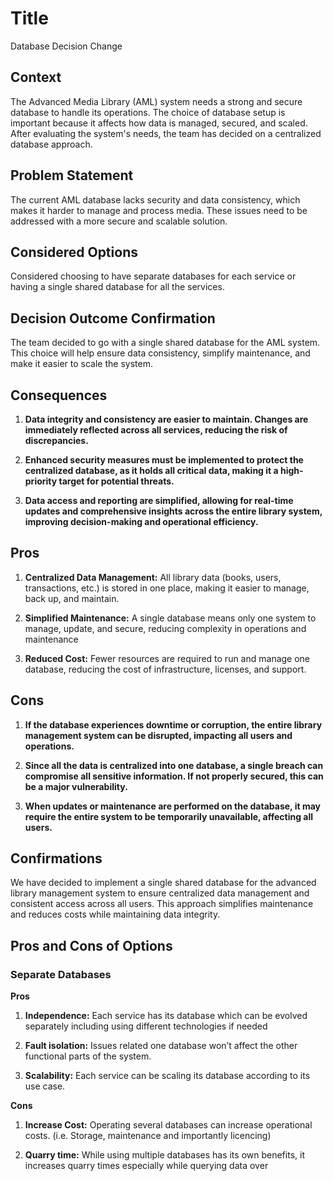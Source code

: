 # Title

Database Decision Change

## Context

The Advanced Media Library (AML) system needs a strong and secure database to handle its operations. The choice of database setup is important because it affects how data is managed, secured, and scaled. After evaluating the system's needs, the team has decided on a centralized database approach.

## Problem Statement 

The current AML database lacks security and data consistency, which makes it harder to manage and process media. These issues need to be addressed with a more secure and scalable solution.  

## Considered Options 

Considered choosing to have separate databases for each service or having a single shared database for all the services. 

## Decision Outcome Confirmation 

The team decided to go with a single shared database for the AML system. This choice will help ensure data consistency, simplify maintenance, and make it easier to scale the system.

## Consequences  

1. **Data integrity and consistency are easier to maintain. Changes are immediately reflected across all services, reducing the risk of discrepancies.**

2. **Enhanced security measures must be implemented to protect the centralized database, as it holds all critical data, making it a high-priority target for potential threats.**

3. **Data access and reporting are simplified, allowing for real-time updates and comprehensive insights across the entire library system, improving decision-making and operational efficiency.**

## Pros 

1. **Centralized Data Management:** All library data (books, users, transactions, etc.) is stored in one place, making it easier to manage, back up, and maintain. 

2. **Simplified Maintenance:** A single database means only one system to manage, update, and secure, reducing complexity in operations and maintenance 

3. **Reduced Cost:** Fewer resources are required to run and manage one database, reducing the cost of infrastructure, licenses, and support. 


## Cons 

1. **If the database experiences downtime or corruption, the entire library management system can be disrupted, impacting all users and operations.**

2. **Since all the data is centralized into one database, a single breach can compromise all sensitive information. If not properly secured, this can be a major vulnerability.**

3. **When updates or maintenance are performed on the database, it may require the entire system to be temporarily unavailable, affecting all users.**


## Confirmations 

We have decided to implement a single shared database for the advanced library management system to ensure centralized data management and consistent access across all users. This approach simplifies maintenance and reduces costs while maintaining data integrity. 

## Pros and Cons of Options 

### Separate Databases 

**Pros**

1. **Independence:** Each service has its database which can be evolved separately including using different technologies if needed  

2. **Fault isolation:** Issues related one database won’t affect the other functional parts of the system.  

3. **Scalability:** Each service can be scaling its database according to its use case. 

 

**Cons**

1. **Increase Cost:** Operating several databases can increase operational costs. (i.e. Storage, maintenance and importantly licencing) 

2. **Quarry time:** While using multiple databases has its own benefits, it increases quarry times especially while querying data over 

 








 


